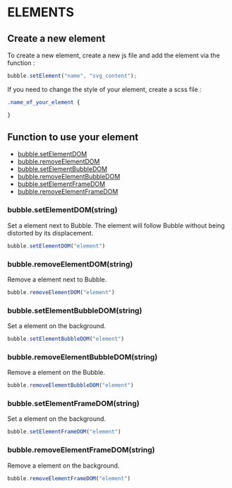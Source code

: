 # ELEMENTS

## Create a new element
To create a new element, create a new js file and add the element via the function :
``` js
bubble.setElement("name", "svg_content");
```

If you need to change the style of your element, create a scss file :

``` scss
.name_of_your_element {

}
```

## Function to use your element

- [bubble.setElementDOM](#setElementDOM)
- [bubble.removeElementDOM](#removeElementDOM)
- [bubble.setElementBubbleDOM](#setElementBubbleDOM)
- [bubble.removeElementBubbleDOM](#removeElementBubbleDOM)
- [bubble.setElementFrameDOM](#setElementFrameDOM)
- [bubble.removeElementFrameDOM](#removeElementFrameDOM)

### bubble.setElementDOM(string) <a name="setElementDOM"></a>
Set a element next to Bubble. The element will follow Bubble without being distorted by its displacement.
``` js
bubble.setElementDOM("element")
```

### bubble.removeElementDOM(string) <a name="removeElementDOM"></a>
Remove a element next to Bubble.
``` js
bubble.removeElementDOM("element")
```

### bubble.setElementBubbleDOM(string) <a name="setElementBubbleDOM"></a>
Set a element on the background.
``` js
bubble.setElementBubbleDOM("element")
```

### bubble.removeElementBubbleDOM(string) <a name="removeElementBubbleDOM"></a>
Remove a element on the Bubble.
``` js
bubble.removeElementBubbleDOM("element")
```

### bubble.setElementFrameDOM(string) <a name="setElementFrameDOM"></a>
Set a element on the background.
``` js
bubble.setElementFrameDOM("element")
```

### bubble.removeElementFrameDOM(string) <a name="removeElementFrameDOM"></a>
Remove a element on the background.
``` js
bubble.removeElementFrameDOM("element")
```